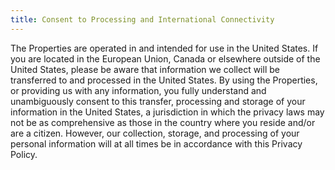 ```yaml
---
title: Consent to Processing and International Connectivity
---
```


<p>The Properties are operated in and intended for use in the United States. If you are located in the European Union, Canada or elsewhere outside of the United States, please be aware that information we collect will be transferred to and processed in the United States. By using the Properties, or providing us with any information, you fully understand and unambiguously consent to this transfer, processing and storage of your information in the United States, a jurisdiction in which the privacy laws may not be as comprehensive as those in the country where you reside and/or are a citizen. However, our collection, storage, and processing of your personal information will at all times be in accordance with this Privacy Policy.</p>  

